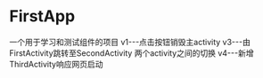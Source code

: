 # FirstApp
一个用于学习和测试组件的项目
    v1---点击按钮销毁主activity
    v3---由FirstActivity跳转至SecondActivity 两个activity之间的切换
    v4---新增ThirdActivity响应网页启动
